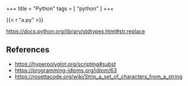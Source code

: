 +++
title = "Python"
tags = [ "python" ]
+++

{{< r "a.py" >}}

<https://docs.python.org/library/stdtypes.html#str.replace>

## References

- <https://hyperpolyglot.org/scripting#subst>
- <https://programming-idioms.org/idiom/63>
- <https://rosettacode.org/wiki/Strip_a_set_of_characters_from_a_string>
